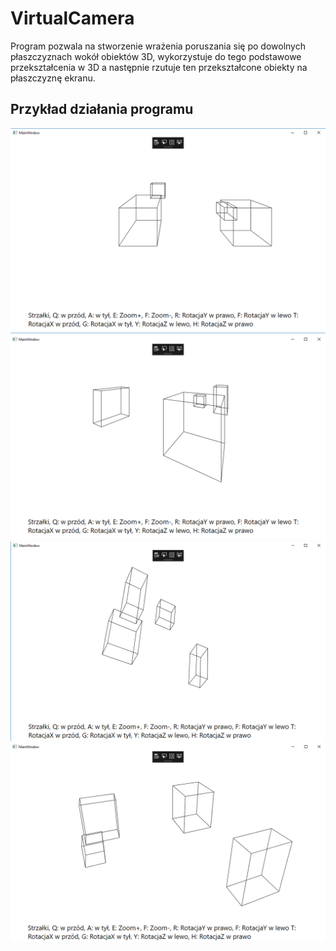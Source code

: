 # VirtualCamera

Program pozwala na stworzenie wrażenia poruszania się po dowolnych płaszczyznach wokół obiektów 3D, wykorzystuje do tego podstawowe przekształcenia w 3D a następnie rzutuje ten przekształcone obiekty na płaszczyznę ekranu.

## Przykład działania programu
<img src="https://github.com/wasikm04/VirtualCamera/blob/master/img/1.png" width="800"/>
<img src="https://github.com/wasikm04/VirtualCamera/blob/master/img/2.png" width="800"/>
<img src="https://github.com/wasikm04/VirtualCamera/blob/master/img/3.png" width="800"/>
<img src="https://github.com/wasikm04/VirtualCamera/blob/master/img/4.png" width="800"/>
